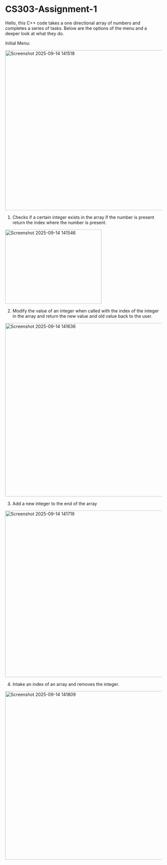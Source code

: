 # CS303-Assignment-1
Hello, this C++ code takes a one directional array of numbers and completes a series of tasks. Below are the options of the menu and a deeper look at what they do.

Initial Menu:

<img width="929" height="515" alt="Screenshot 2025-09-14 141518" src="https://github.com/user-attachments/assets/213f6062-1e53-4793-8ee0-06ea2bd06558" />


1. Checks if a certain integer exists in the array if the number is present return the
index where the number is present.

<img width="310" height="239" alt="Screenshot 2025-09-14 141546" src="https://github.com/user-attachments/assets/cb2fddd8-946d-4732-aa77-fb146b2c1764" />


2. Modify the value of an integer when called with the index of the integer in
the array and return the new value and old value back to the user.

<img width="898" height="558" alt="Screenshot 2025-09-14 141636" src="https://github.com/user-attachments/assets/8f724366-2b0c-4806-a2a7-62850dd1b4a6" />


3. Add a new integer to the end of the array

<img width="918" height="536" alt="Screenshot 2025-09-14 141719" src="https://github.com/user-attachments/assets/592b9d10-54d3-4f62-9f07-dec20b5d9e4e" />


4. Intake an index of an array and removes the integer.

<img width="912" height="542" alt="Screenshot 2025-09-14 141809" src="https://github.com/user-attachments/assets/0b1735e5-2d06-42bd-b6d7-7ed57691076d" />


